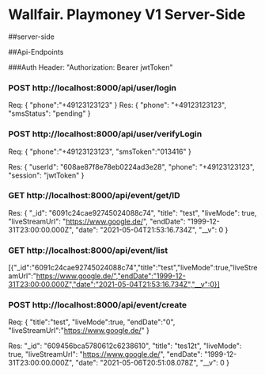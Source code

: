 # Wallfair. Playmoney V1 Server-Side
##server-side


##Api-Endpoints

###Auth
Header:
"Authorization: Bearer jwtToken"

### POST http://localhost:8000/api/user/login
Req:
{
"phone":"+49123123123"
}
Res:
{
"phone": "+49123123123",
"smsStatus": "pending"
}

### POST http://localhost:8000/api/user/verifyLogin
Req:
{
"phone":"+49123123123",
"smsToken":"013416"
}

Res:
{
"userId": "608ae87f8e78eb0224ad3e28",
"phone": "+49123123123",
"session": "jwtToken"
}

### GET http://localhost:8000/api/event/get/ID
Res:
{
"_id": "6091c24cae92745024088c74",
"title": "test",
"liveMode": true,
"liveStreamUrl": "https://www.google.de/",
"endDate": "1999-12-31T23:00:00.000Z",
"date": "2021-05-04T21:53:16.734Z",
"__v": 0
}

### GET http://localhost:8000/api/event/list
[{"_id":"6091c24cae92745024088c74","title":"test","liveMode":true,"liveStreamUrl":"https://www.google.de/","endDate":"1999-12-31T23:00:00.000Z","date":"2021-05-04T21:53:16.734Z","__v":0}]


### POST http://localhost:8000/api/event/create
Req: {
"title":"test",
"liveMode":true,
"endDate":"0",
"liveStreamUrl":"https://www.google.de/"
}

Res:
"_id": "609456bca5780612c6238610",
"title": "tes12t",
"liveMode": true,
"liveStreamUrl": "https://www.google.de/",
"endDate": "1999-12-31T23:00:00.000Z",
"date": "2021-05-06T20:51:08.078Z",
"__v": 0
}
